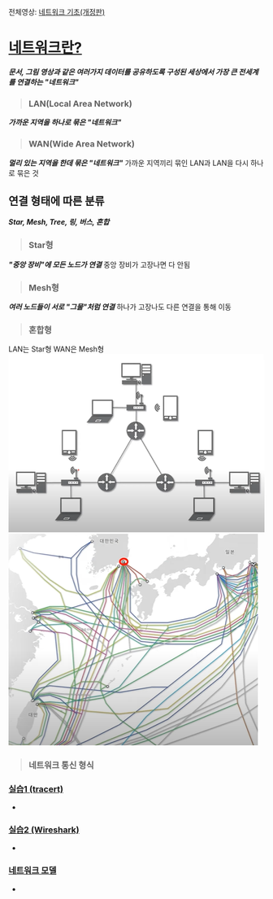전체영상: [네트워크 기초(개정판)](https://www.youtube.com/playlist?list=PL0d8NnikouEWcF1jJueLdjRIC4HsUlULi)

# [네트워크란?](https://youtu.be/Av9UFzl_wis?list=PL0d8NnikouEWcF1jJueLdjRIC4HsUlULi)

***문서, 그림 영상과 같은 여러가지 데이터를 공유하도록 구성된 세상에서 가장 큰 전세계를 연결하는 "네트워크"***
> ### LAN(Local Area Network)
***가까운 지역을 하나로 묶은 "네트워크"***

> ### WAN(Wide Area Network)
***멀리 있는 지역을 한데 묶은 "네트워크"***
가까운 지역끼리 묶인 LAN과 LAN을 다시 하나로 묶은 것

## 연결 형태에 따른 분류
***Star, Mesh, Tree, 링, 버스, 혼합***

> ### Star형
***"중앙 장비"에 모든 노드가 연결***
중앙 장비가 고장나면 다 안됨

> ### Mesh형
***여러 노드들이 서로 "그물"처럼 연결***
하나가 고장나도 다른 연결을 통해 이동

> ### 혼합형
LAN는 Star형
WAN은 Mesh형
<br>
![Alt text](image-1.png)
<br>
![Alt text](image.png)

> ### 네트워크 통신 형식


### [실습1 (tracert)](https://youtu.be/paJf7JbBWqY?list=PL0d8NnikouEWcF1jJueLdjRIC4HsUlULi)

- 

### [실습2 (Wireshark)](https://youtu.be/vBrQ3yzerMg?list=PL0d8NnikouEWcF1jJueLdjRIC4HsUlULi)

- 

### [네트워크 모델](https://youtu.be/y9nlT52SAcg?list=PL0d8NnikouEWcF1jJueLdjRIC4HsUlULi)

-
